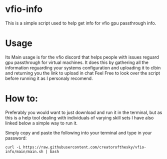 # vfio-info
This is a simple script used to help get info for vfio gpu passthrough info. 
# Usage
Its Main usage is for the vfio discord that helps people with issues reguard gpu passthrough for virtual machines. 
It does this by gathering all the information reguarding your systems configuration and uploading it to clbin and returning you the link to upload in chat
Feel Free to look over the script before running it as I personaly recomend.
# How to:
Preferably you would want to just download and run it in the terminal, 
but as this is a help tool dealing with individuals of varying skill sets I have also linked below a simple way to run it.

Simply copy and paste the following into your terminal and type in your password:

``` curl -L https://raw.githubusercontent.com/creatorofthesky/vfio-info/main/main.sh | bash ```

